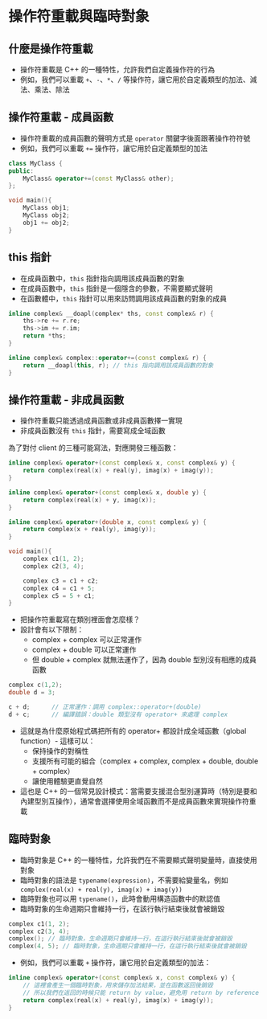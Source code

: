 # 操作符重載與臨時對象

## 什麼是操作符重載

- 操作符重載是 C++ 的一種特性，允許我們自定義操作符的行為
- 例如，我們可以重載 `+`、`-`、`*`、`/` 等操作符，讓它用於自定義類型的加法、減法、乘法、除法

## 操作符重載 - 成員函數

- 操作符重載的成員函數的聲明方式是 `operator` 關鍵字後面跟著操作符符號
- 例如，我們可以重載 `+=` 操作符，讓它用於自定義類型的加法

```cpp
class MyClass {
public:
    MyClass& operator+=(const MyClass& other);
};

void main(){
    MyClass obj1;
    MyClass obj2;
    obj1 += obj2;
}
```

## this 指針

- 在成員函數中，`this` 指針指向調用該成員函數的對象
- 在成員函數中，`this` 指針是一個隱含的參數，不需要顯式聲明
- 在函數體中，`this` 指針可以用來訪問調用該成員函數的對象的成員

```cpp
inline complex& __doapl(complex* ths, const complex& r) {
    ths->re += r.re;
    ths->im += r.im;
    return *ths;
}

inline complex& complex::operator+=(const complex& r) {
    return __doapl(this, r); // this 指向調用該成員函數的對象
}
```

## 操作符重載 - 非成員函數

- 操作符重載只能透過成員函數或非成員函數擇一實現
- 非成員函數沒有 `this` 指針，需要寫成全域函數

為了對付 client 的三種可能寫法，對應開發三種函數：

```cpp
inline complex& operator+(const complex& x, const complex& y) {
    return complex(real(x) + real(y), imag(x) + imag(y));
}

inline complex& operator+(const complex& x, double y) {
    return complex(real(x) + y, imag(x));
}

inline complex& operator+(double x, const complex& y) {
    return complex(x + real(y), imag(y));
}

void main(){
    complex c1(1, 2);
    complex c2(3, 4);

    complex c3 = c1 + c2;
    complex c4 = c1 + 5;
    complex c5 = 5 + c1;
}
```

- 把操作符重載寫在類別裡面會怎麼樣？
- 設計會有以下限制：
    - complex + complex 可以正常運作
    - complex + double 可以正常運作
    - 但 double + complex 就無法運作了，因為 double 型別沒有相應的成員函數

```cpp
complex c(1,2);
double d = 3;

c + d;      // 正常運作：調用 complex::operator+(double)
d + c;      // 編譯錯誤：double 類型沒有 operator+ 來處理 complex
```

- 這就是為什麼原始程式碼把所有的 operator+ 都設計成全域函數（global function）- 這樣可以：
    - 保持操作的對稱性
    - 支援所有可能的組合（complex + complex, complex + double, double + complex）
    - 讓使用體驗更直覺自然
- 這也是 C++ 的一個常見設計模式：當需要支援混合型別運算時（特別是要和內建型別互操作），通常會選擇使用全域函數而不是成員函數來實現操作符重載

## 臨時對象

- 臨時對象是 C++ 的一種特性，允許我們在不需要顯式聲明變量時，直接使用對象
- 臨時對象的語法是 `typename(expression)`，不需要給變量名，例如 `complex(real(x) + real(y), imag(x) + imag(y))`
- 臨時對象也可以用 `typename()`，此時會動用構造函數中的默認值
- 臨時對象的生命週期只會維持一行，在該行執行結束後就會被銷毀

```cpp
complex c1(1, 2);
complex c2(3, 4);
complex(); // 臨時對象，生命週期只會維持一行，在這行執行結束後就會被銷毀
complex(4, 5); // 臨時對象，生命週期只會維持一行，在這行執行結束後就會被銷毀
```

- 例如，我們可以重載 `+` 操作符，讓它用於自定義類型的加法：

```cpp
inline complex& operator+(const complex& x, const complex& y) {
    // 這裡會產生一個臨時對象，用來儲存加法結果，並在函數返回後銷毀
    // 所以我們在返回的時候只能 return by value，避免用 return by reference 會返回一個已經銷毀的對象
    return complex(real(x) + real(y), imag(x) + imag(y));
}
```
